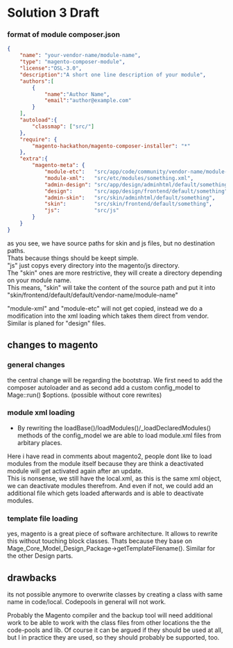 # Solution 3 Draft






### format of module composer.json


```json
{
    "name": "your-vendor-name/module-name",
    "type": "magento-composer-module",
    "license":"OSL-3.0",
    "description":"A short one line description of your module",
    "authors":[
        {
            "name":"Author Name",
            "email":"author@example.com"
        }
    ],
    "autoload":{
        "classmap": ["src/"]
    },
    "require": {
        "magento-hackathon/magento-composer-installer": "*"
    },
    "extra":{
        "magento-meta": {
            "module-etc":   "src/app/code/community/vendor-name/module-name/etc",
            "module-xml":   "src/etc/modules/something.xml",
            "admin-design": "src/app/design/adminhtml/default/something",
            "design":       "src/app/design/frontend/default/something",
            "admin-skin":   "src/skin/adminhtml/default/something",
            "skin":         "src/skin/frontend/default/something",
            "js":           "src/js"
        }
    }
}
```

as you see, we have source paths for skin and js files, but no destination paths.  
Thats because things should be keept simple.  
"js" just copys every directory into the magento/js directory.  
The "skin" ones are more restrictive, they will create a directory depending on your module name.  
This means, "skin" will take the content of the source path and put it into "skin/frontend/default/default/vendor-name/module-name"

"module-xml" and "module-etc" will not get copied, instead we do a modification into the xml loading which takes them
direct from vendor.
Similar is planed for "design" files.



## changes to magento

### general changes

the central change will be regarding the bootstrap.
We first need to add the composer autoloader
and as second add a custom config_model to Mage::run() $options. (possible without core rewrites)


### module xml loading

* By rewriting the loadBase()/loadModules()/_loadDeclaredModules() methods
of the config_model we are able to load module.xml files from arbitary places.

Here i have read in comments about magento2, people dont like to load modules from the module itself because they
are think a deactivated module will get activated again after an update.  
This is nonsense, we still have the local.xml, as this is the same xml object, we can deactivate modules therefrom.
And even if not, we could add an additional file which gets loaded afterwards and is able to deactivate modules.

### template file loading

yes, magento is a great piece of software architecture. It allows to rewrite this without touching block classes.
Thats because they base on Mage_Core_Model_Design_Package->getTemplateFilename().
Similar for the other Design parts.


## drawbacks

its not possible anymore to overwrite classes by creating a class with same name in code/local.
Codepools in general will not work.

Probably the Magento compiler and the backup tool will need additional work to be able to work with the class files from other locations the the code-pools and lib.
Of course it can be argued if they should be used at all, but I in practice they are used, so they should probably be supported, too.

